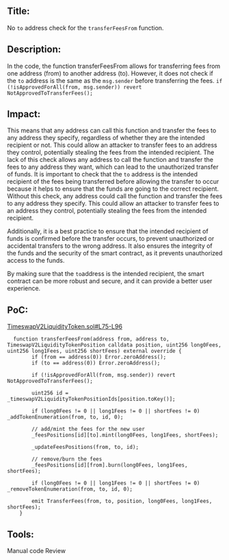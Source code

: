 ## Title: 
No `to`  address check for the `transferFeesFrom` function.

## Description:
In the code, the function transferFeesFrom allows for transferring fees from one address (from) to another address (to). However, it does not check if the `to` address is the same as the `msg.sender` before transferring the fees.
`if (!isApprovedForAll(from, msg.sender)) revert NotApprovedToTransferFees();`

## Impact:
This means that any address can call this function and transfer the fees to any address they specify, regardless of whether they are the intended recipient or not. This could allow an attacker to transfer fees to an address they control, potentially stealing the fees from the intended recipient. The lack of this check allows any address to call the function and transfer the fees to any address they want, which can lead to the unauthorized transfer of funds.
It is important to check that the `to` address is the intended recipient of the fees being transferred before allowing the transfer to occur because it helps to ensure that the funds are going to the correct recipient. Without this check, any address could call the function and transfer the fees to any address they specify. This could allow an attacker to transfer fees to an address they control, potentially stealing the fees from the intended recipient.

Additionally, it is a best practice to ensure that the intended recipient of funds is confirmed before the transfer occurs, to prevent unauthorized or accidental transfers to the wrong address. It also ensures the integrity of the funds and the security of the smart contract, as it prevents unauthorized access to the funds.

By making sure that the `to`address is the intended recipient, the smart contract can be more robust and secure, and it can provide a better user experience.

## PoC:

[TimeswapV2LiquidityToken.sol#L75-L96](https://github.com/code-423n4/2023-01-timeswap/blob/ef4c84fb8535aad8abd6b67cc45d994337ec4514/packages/v2-token/src/TimeswapV2LiquidityToken.sol#L75-L96)

```
  function transferFeesFrom(address from, address to, TimeswapV2LiquidityTokenPosition calldata position, uint256 long0Fees, uint256 long1Fees, uint256 shortFees) external override {
        if (from == address(0)) Error.zeroAddress();
        if (to == address(0)) Error.zeroAddress();

        if (!isApprovedForAll(from, msg.sender)) revert NotApprovedToTransferFees();

        uint256 id = _timeswapV2LiquidityTokenPositionIds[position.toKey()];

        if (long0Fees != 0 || long1Fees != 0 || shortFees != 0) _addTokenEnumeration(from, to, id, 0);

        // add/mint the fees for the new user
        _feesPositions[id][to].mint(long0Fees, long1Fees, shortFees);

        _updateFeesPositions(from, to, id);

        // remove/burn the fees
        _feesPositions[id][from].burn(long0Fees, long1Fees, shortFees);

        if (long0Fees != 0 || long1Fees != 0 || shortFees != 0) _removeTokenEnumeration(from, to, id, 0);

        emit TransferFees(from, to, position, long0Fees, long1Fees, shortFees);
    }
```
## Tools: 
Manual code Review